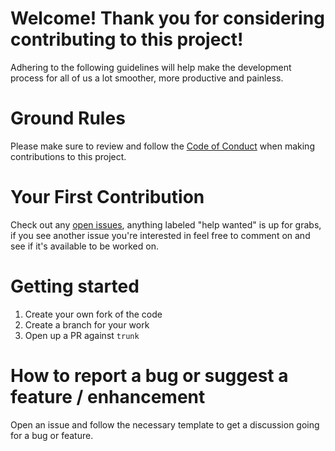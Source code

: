 # Welcome! Thank you for considering contributing to this project!

Adhering to the following guidelines will help make the development process for all of us a lot
smoother, more productive and painless.

# Ground Rules

Please make sure to review and follow the [Code of Conduct](CODE_OF_CONDUCT.md) when making
contributions to this project.

# Your First Contribution

Check out any [open issues](https://github.com/WhosNickDoglio/dagger-rules/issues), anything
labeled "help wanted" is up for grabs, if you see another issue you're interested in feel free to
comment on and see if it's available to be worked on.

# Getting started

1. Create your own fork of the code
2. Create a branch for your work
3. Open up a PR against `trunk`

# How to report a bug or suggest a feature / enhancement

Open an issue and follow the necessary template to get a discussion going for a bug or feature.
